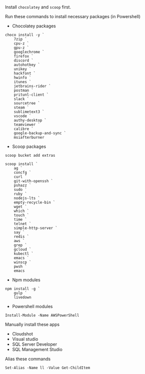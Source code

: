 Install `chocolatey` and `scoop` first.

Run these commands to install necessary packages (in Powershell)

* Chocolatey packages
```console
choco install -y `
    7zip `
    cpu-z `
    gpu-z `
    googlechrome `
    firefox `
    discord `
    autohotkey `
    unikey `
    hackfont `
    hwinfo `
    itunes `
    jetbrains-rider `
    postman `
    pritunl-client `
    slack `
    sourcetree `
    steam `
    sublimetext3 `
    vscode `
    authy-desktop `
    teamviewer `
    calibre `
    google-backup-and-sync `
    msiafterburner
```

* Scoop packages
```console
scoop bucket add extras

scoop install `
    ag `
    concfg `
    curl `
    git-with-openssh `
    pshazz `
    sudo `
    ruby `
    nodejs-lts `
    empty-recycle-bin `
    wget `
    which `
    touch `
    time `
    telnet `
    simple-http-server `
    say `
    redis `
    aws `
    grep `
    gcloud `
    kubectl `
    emacs `
    winscp `
    pwsh `
    emacs
```

* Npm modules
```
npm install -g `
    gulp `
    livedown
```

* Powershell modules
```
Install-Module -Name AWSPowerShell
```

Manually install these apps
* Cloudshot
* Visual studio
* SQL Server Developer
* SQL Management Studio

Alias these commands

```console
Set-Alias -Name ll -Value Get-ChildItem
```
